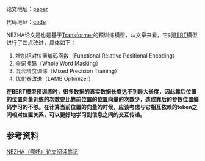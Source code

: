 论文地址：[paper](https://arxiv.org/abs/1909.00204)

代码地址：[code](https://github.com/huawei-noah/Pretrained-Language-Model/tree/master/NEZHA)

NEZHA论文是也是基于[Transformer](https://link.zhihu.com/?target=https%3A//arxiv.org/abs/1706.03762)的预训练模型，从文章来看，它对[BERT](https://link.zhihu.com/?target=https%3A//arxiv.org/abs/1810.04805)模型进行了四点改进，具体如下：

1.  增加相对位置编码函数（Functional Relative Positional Encoding）
2.  全词掩码（Whole Word Masking）
3.  混合精度训练（Mixed Precision Training）
4.  优化器改进（LAMB Optimizer）

**在BERT模型预训练时，很多数据的真实数据长度达不到最大长度，因此靠后位置的位置向量训练的次数要比靠前位置的位置向量的次数少，造成靠后的参数位置编码学习的不够。在计算当前位置的向量的时候，应该考虑与它相互依赖的token之间相对位置关系，可以更好地学习到信息之间的交互传递。**


## 参考资料

[NEZHA（哪吒）论文阅读笔记](https://zhuanlan.zhihu.com/p/100044919)